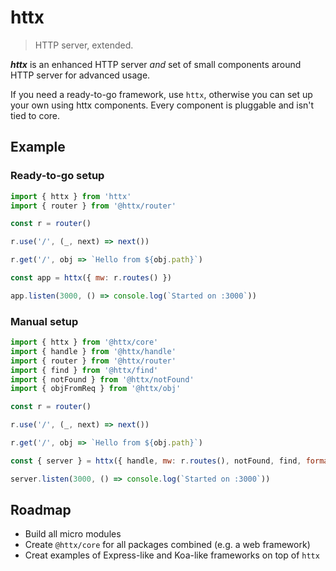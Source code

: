 # httx

> HTTP server, extended.

_**httx**_ is an enhanced HTTP server _and_ set of small components around HTTP server for advanced usage.

If you need a ready-to-go framework, use `httx`, otherwise you can set up your own using httx components. Every component is pluggable and isn't tied to core.

## Example

### Ready-to-go setup

```js
import { httx } from 'httx'
import { router } from '@httx/router'

const r = router()

r.use('/', (_, next) => next())

r.get('/', obj => `Hello from ${obj.path}`)

const app = httx({ mw: r.routes() })

app.listen(3000, () => console.log(`Started on :3000`))
```

### Manual setup

```js
import { httx } from '@httx/core'
import { handle } from '@httx/handle'
import { router } from '@httx/router'
import { find } from '@httx/find'
import { notFound } from '@httx/notFound'
import { objFromReq } from '@httx/obj'

const r = router()

r.use('/', (_, next) => next())

r.get('/', obj => `Hello from ${obj.path}`)

const { server } = httx({ handle, mw: r.routes(), notFound, find, formatReq: objFromReq })

server.listen(3000, () => console.log(`Started on :3000`))
```

## Roadmap

- Build all micro modules
- Create `@httx/core` for all packages combined (e.g. a web framework)
- Creat examples of Express-like and Koa-like frameworks on top of `httx`

